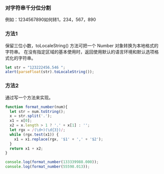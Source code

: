 ### 对字符串千分位分割
例如：1234567890如何转1，234，567，890

### 方法1
保留三位小数，toLocaleString() 方法可把一个 Number 对象转换为本地格式的字符串。
在没有指定区域的基本使用时，返回使用默认的语言环境和默认选项格式化的字符串。
```js
let str = "123222456.546 ";
alert(parseFloat(str).toLocaleString());
```

### 方法2
通过写一个方法来实现。
```js
function format_number(num){
  let str = num.toString(); 
  x = str.split('.');  
  x1 = x[0];  
  x2 = x.length > 1 ? '.' + x[1] : '';  
  let rgx = /(\d+)(\d{3})/;  
  while (rgx.test(x1)) {  
    x1 = x1.replace(rgx, '$1' + ',' + '$2');  
  }  
  return x1 + x2;  
}

console.log(format_number(133339988.000));
console.log(format_number(55598.013));

```